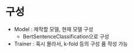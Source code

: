# 구성
- Model : 제작할 모델, 현재 모델 구성
    - BertSentenceClassification으로 구성
- Trainer : 혹시 몰라서, k-fold 등의 구성 품 작성 가능